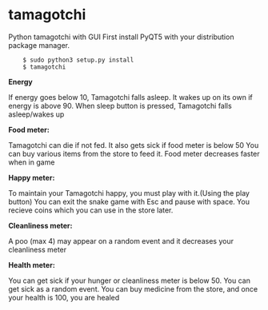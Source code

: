 # tamagotchi
Python tamagotchi with GUI
First install PyQT5 with your distribution package manager.


```shell
	$ sudo python3 setup.py install
	$ tamagotchi
```

**Energy**

If energy goes below 10, Tamagotchi falls asleep. It wakes up on its own if energy is above 90.
When sleep button is pressed, Tamagotchi falls asleep/wakes up

**Food meter:**

Tamagotchi can die if not fed.
It also gets sick if food meter is below 50
You can buy various items from the store to feed it.
Food meter decreases faster when in game

**Happy meter:**

To maintain your Tamagotchi happy, you must play with it.(Using the play button)
You can exit the snake game with Esc and pause with space. You recieve coins which you can use in the store later.

**Cleanliness meter:**

A poo (max 4) may appear on a random event and it decreases your cleanliness meter

**Health meter:**

You can get sick if your hunger or cleanliness meter is below 50. 
You can get sick as a random event.
You can buy medicine from the store, and once your health is 100, you are healed

